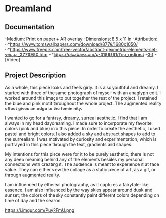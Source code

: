 # Dreamland

## Documentation
-Medium: Print on paper + AR overlay
-Dimensions: 8.5 x 11 in
-Attribution:
⋅⋅*https://www.tomswallpapers.com/download/8776/1680x1050/
⋅⋅*https://www.freepik.com/free-vector/abstract-geometric-elements-set-vector_3776980.htm
⋅⋅*https://pixabay.com/p-3189881/?no_redirect
-[Gif](https://media.giphy.com/media/F3JhN1AsvuqwkbLoTG/giphy.gif)
-[Video] 

## Project Description
As a whole, this piece looks and feels girly. It is also youthful and dreamy. I started with three of the same photograph of myself with an anaglyph edit. I worked around this image to put together the rest of the project. I retained the blue and pink motif throughout the whole project. The augmented reality effect gives an edge to the femininity.

I wanted to go for a fantasy, dreamy, surreal aesthetic. I find that I am always in my head daydreaming. I made sure to incorporate my favorite colors (pink and blue) into this piece. In order to create the aesthetic, I used pastel and bright colors. I also added a sky and abstract shapes to add to the surrealism. I was motivated by curiosity and experimentation, which is portrayed in this piece through the text, gradients and shapes.

My intentions for this piece were for it to be purely aesthetic; there is not any deep meaning behind any of the elements besides my personal connections with creating it. The audience is meant to experience it at face value. They can either view the collage as a static piece of art, as a gif, or through augmented reality.

I am influenced by ethereal photography, as it captures a fairytale-like essence. I am also influenced by the way skies appear around dusk and sunset; the colors of the sky constantly paint different colors depending on time of day and the season.

https://i.imgur.com/PuyRFmU.png
